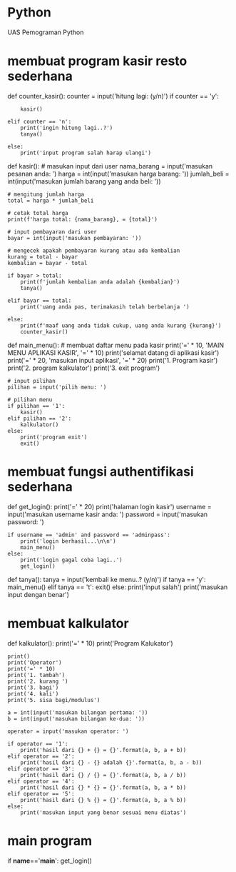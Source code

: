 # Python
UAS Pemograman Python

# membuat program kasir resto sederhana
def counter_kasir():
    counter = input('hitung lagi: (y/n)')
    if counter == 'y':
         
        kasir()
     
    elif counter == 'n':
        print('ingin hitung lagi..?')
        tanya()
     
    else:
        print('input program salah harap ulangi')
 
def kasir():
    # masukan input dari user
    nama_barang = input('masukan pesanan anda: ')
    harga = int(input('masukan harga barang: '))
    jumlah_beli = int(input('masukan jumlah barang yang anda beli: '))
 
    # mengitung jumlah harga
    total = harga * jumlah_beli
     
    # cetak total harga
    print(f'harga total: {nama_barang}, = {total}')
 
    # input pembayaran dari user
    bayar = int(input('masukan pembayaran: '))
 
    # mengecek apakah pembayaran kurang atau ada kembalian
    kurang = total - bayar
    kembalian = bayar - total
 
    if bayar > total:
        print(f'jumlah kembalian anda adalah {kembalian}')
        tanya()
     
    elif bayar == total:
        print('uang anda pas, terimakasih telah berbelanja ')
 
    else:
        print(f'maaf uang anda tidak cukup, uang anda kurang {kurang}')
        counter_kasir()
 
 
def main_menu():
    # membuat daftar menu pada kasir
    print('=' * 10, 'MAIN MENU APLIKASI KASIR', '=' * 10)
    print('selamat datang di aplikasi kasir')
    print('=' * 20, 'masukan input aplikasi', '=' * 20)
    print('1. Program kasir')
    print('2. program kalkulator')
    print('3. exit program')
 
    # input pilihan
    pilihan = input('pilih menu: ')
 
    # pilihan menu
    if pilihan == '1':
        kasir()
    elif pilihan == '2':
        kalkulator()
    else:
        print('program exit')
        exit()
 
 
# membuat fungsi authentifikasi sederhana
def get_login():
    print('=' * 20)
    print('halaman login kasir')
    username = input('masukan username kasir anda: ')
    password = input('masukan password: ')
 
    if username == 'admin' and password == 'adminpass':
        print('login berhasil...\n\n')
        main_menu()
    else:
        print('login gagal coba lagi..')
        get_login()
 
def tanya():
    tanya = input('kembali ke menu..? (y/n)')
    if tanya == 'y':
        main_menu()
    elif tanya == 't':
        exit()
    else:
        print('input salah')
        print('masukan input dengan benar')
 
# membuat kalkulator
def kalkulator():
    print('=' * 10)
    print('Program Kalukator')
 
    print()
    print('Operator')
    print('=' * 10)
    print('1. tambah')
    print('2. kurang ')
    print('3. bagi')
    print('4. kali')
    print('5. sisa bagi/modulus')
 
    a = int(input('masukan bilangan pertama: '))
    b = int(input('masukan bilangan ke-dua: '))
 
    operator = input('masukan operator: ')
 
    if operator == '1':
        print('hasil dari {} + {} = {}'.format(a, b, a + b))
    elif operator == '2':
        print('hasil dari {} - {} adalah {}'.format(a, b, a - b))
    elif operator == '3':
        print('hasil dari {} / {} = {}'.format(a, b, a / b))
    elif operator == '4':
        print('hasil dari {} * {} = {}'.format(a, b, a * b))
    elif operator == '5':
        print('hasil dari {} % {} = {}'.format(a, b, a % b))
    else:
        print('masukan input yang benar sesuai menu diatas')
 
# main program
if __name__=='__main__':
    get_login()
